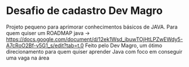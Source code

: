 # Desafio de cadastro Dev Magro

Projeto pequeno para aprimorar conhecimentos básicos de JAVA.
Para quem quiser um ROADMAP java -> https://docs.google.com/document/d/12ek1Wsd_ibuwTOjHtLPZwEWdy5-A7cRoO2Bf-v5G1_s/edit?tab=t.0
Feito pelo Dev Magro, um ótimo direcionamento para quem quiser aprender Java com foco em conseguir uma vaga na área
